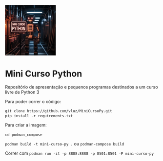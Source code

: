 <img src="MiniCursoPython.jpg" width=33% height=33%>

# Mini Curso Python

Repositório de apresentação e pequenos programas 
destinados a um curso livre de Python 3

Para poder correr o código:

```
git clone https://github.com/vluz/MiniCursoPy.git
pip install -r requirements.txt
```

Para criar a imagem:

`cd podman_compose`

`podman build -t mini-curso-py .`
ou
`podman-compose build`

Correr com `podman run -it -p 8888:8888 -p 8501:8501 -P mini-curso-py`
